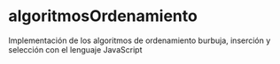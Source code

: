 # algoritmosOrdenamiento

Implementación de los algoritmos de ordenamiento burbuja, inserción y selección con el lenguaje JavaScript

